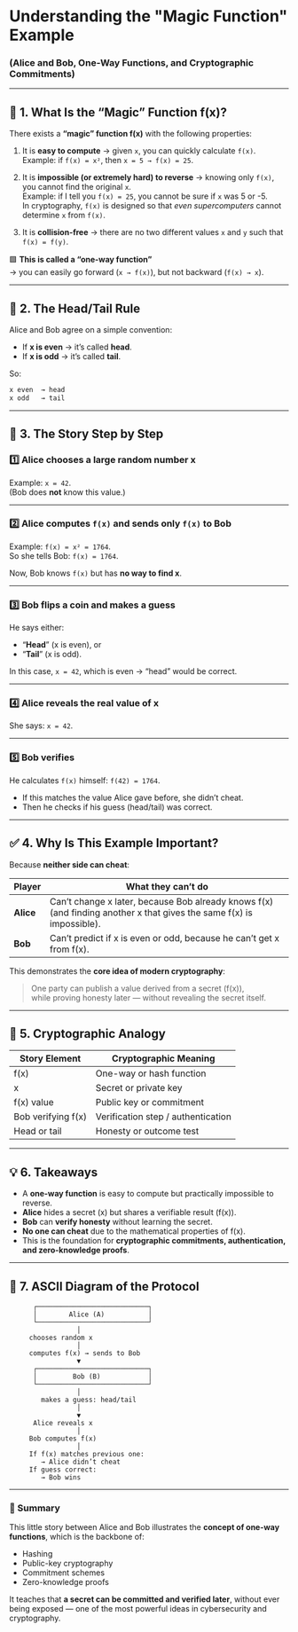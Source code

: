 # Understanding the "Magic Function" Example  

### (Alice and Bob, One-Way Functions, and Cryptographic Commitments)

---

## 🧠 1. What Is the “Magic” Function f(x)?

There exists a **“magic” function f(x)** with the following properties:

1. It is **easy to compute** → given `x`, you can quickly calculate `f(x)`.  
   Example: if `f(x) = x²`, then `x = 5 → f(x) = 25`.

2. It is **impossible (or extremely hard) to reverse** → knowing only `f(x)`, you cannot find the original `x`.  
   Example: if I tell you `f(x) = 25`, you cannot be sure if `x` was 5 or -5.  
   In cryptography, `f(x)` is designed so that *even supercomputers* cannot determine `x` from `f(x)`.

3. It is **collision-free** → there are no two different values `x` and `y` such that `f(x) = f(y)`.

🟩 **This is called a “one-way function”**  
→ you can easily go forward (`x → f(x)`), but not backward (`f(x) → x`).

---

## 🎲 2. The Head/Tail Rule

Alice and Bob agree on a simple convention:

- If **x is even** → it’s called **head**.  
- If **x is odd** → it’s called **tail**.

So:

```txt
x even  → head  
x odd   → tail
```

---

## 🧩 3. The Story Step by Step

### 1️⃣ Alice chooses a large random number x

Example: `x = 42`.  
(Bob does **not** know this value.)

---

### 2️⃣ Alice computes `f(x)` and sends **only** `f(x)` to Bob

Example: `f(x) = x² = 1764`.  
So she tells Bob: `f(x) = 1764`.

Now, Bob knows `f(x)` but has **no way to find x**.

---

### 3️⃣ Bob flips a coin and makes a guess  

He says either:

- “**Head**” (x is even), or  
- “**Tail**” (x is odd).

In this case, `x = 42`, which is even → “head” would be correct.

---

### 4️⃣ Alice reveals the real value of x  

She says: `x = 42`.

---

### 5️⃣ Bob verifies  

He calculates `f(x)` himself: `f(42) = 1764`.  

- If this matches the value Alice gave before, she didn’t cheat.  
- Then he checks if his guess (head/tail) was correct.

---

## ✅ 4. Why Is This Example Important?

Because **neither side can cheat**:

| Player | What they can’t do |
|---------|-------------------|
| **Alice** | Can’t change x later, because Bob already knows f(x) (and finding another x that gives the same f(x) is impossible). |
| **Bob** | Can’t predict if x is even or odd, because he can’t get x from f(x). |

This demonstrates the **core idea of modern cryptography**:

> One party can publish a value derived from a secret (f(x)),  
> while proving honesty later — without revealing the secret itself.

---

## 🔐 5. Cryptographic Analogy

| Story Element | Cryptographic Meaning |
|----------------|----------------------|
| f(x) | One-way or hash function |
| x | Secret or private key |
| f(x) value | Public key or commitment |
| Bob verifying f(x) | Verification step / authentication |
| Head or tail | Honesty or outcome test |

---

## 💡 6. Takeaways

- A **one-way function** is easy to compute but practically impossible to reverse.  
- **Alice** hides a secret (x) but shares a verifiable result (f(x)).  
- **Bob** can **verify honesty** without learning the secret.  
- **No one can cheat** due to the mathematical properties of f(x).  
- This is the foundation for **cryptographic commitments, authentication, and zero-knowledge proofs**.

---

## 🧭 7. ASCII Diagram of the Protocol

```
      ┌────────────────────────────┐
      │        Alice (A)           │
      └────────────────────────────┘
                 │
     chooses random x
                 │
     computes f(x) → sends to Bob
                 ▼
      ┌────────────────────────────┐
      │         Bob (B)            │
      └────────────────────────────┘
                 │
        makes a guess: head/tail
                 │
                 ▼
      Alice reveals x
                 │
     Bob computes f(x)
                 │
     If f(x) matches previous one:
        → Alice didn’t cheat
     If guess correct:
        → Bob wins
```

---

### 🔎 Summary

This little story between Alice and Bob illustrates the **concept of one-way functions**, which is the backbone of:

- Hashing
- Public-key cryptography
- Commitment schemes
- Zero-knowledge proofs

It teaches that **a secret can be committed and verified later**, without ever being exposed — one of the most powerful ideas in cybersecurity and cryptography.
